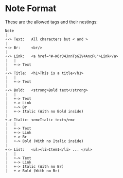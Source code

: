 
Note Format
===========

These are the allowed tags and their nestings:

    Note
    |
    +-> Text:	All characters but < and >
    |
    +-> Br:		<br/>
    |
    +-> Link:   <a href="#-K6rJ4JnnTpGIV4AncFu">Link</a>
    |   |
    |   +-> Text
    |
    +-> Title:	<h1>This is a title</h1>
    |   |
    |   +-> Text
    |
    +-> Bold:	<strong>Bold text</strong>
    |   |
    |   +-> Text
    |   +-> Link
    |   +-> Br
    |   +-> Italic (With no Bold inside)
    |
    +-> Italic:	<em>Italic text</em>
    |   |
    |   +-> Text
    |   +-> Link
    |   +-> Br
    |   +-> Bold (With no Italic inside)
    |
    +-> List:	<ul><li>Item1</li> ... </ul>
    |   |
    |   +-> Text
    |   +-> Link
    |   +-> Italic (With no Br)
    |   +-> Bold (With no Br)
